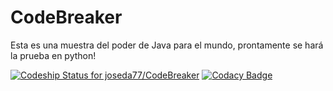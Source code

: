 # CodeBreaker

Esta es una muestra del poder de Java para el mundo, prontamente se hará la prueba en python!

[ ![Codeship Status for joseda77/CodeBreaker](https://app.codeship.com/projects/2578fee0-c2e3-0136-8c76-6e893063e31d/status?branch=master)](https://app.codeship.com/projects/313843)
[![Codacy Badge](https://api.codacy.com/project/badge/Grade/43358f88c02b4f8ab4935ee8e47c59db)](https://www.codacy.com/app/jaidiber1/CodeBreaker?utm_source=github.com&amp;utm_medium=referral&amp;utm_content=jaidiber1/CodeBreaker&amp;utm_campaign=Badge_Grade)
